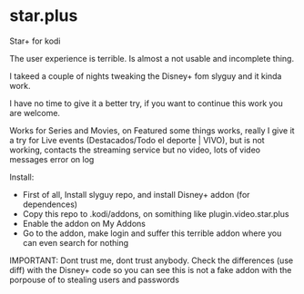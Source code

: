 # star.plus
Star+ for kodi

The user experience is terrible. Is almost a not usable and incomplete thing.

I takeed a couple of nights tweaking the Disney+ fom slyguy and it kinda work.

I have no time to give it a better try, if you want to continue this work you are welcome.

Works for Series and Movies, on Featured some things works, really I give it a try for Live events (Destacados/Todo el deporte | VIVO), but is not working, contacts the streaming service but no video, lots of video messages error on log

Install:
- First of all,  Install slyguy repo, and install Disney+ addon (for dependences)
- Copy this repo to .kodi/addons, on somithing like plugin.video.star.plus
- Enable the addon on My Addons
- Go to the addon, make login and suffer this terrible addon where you can even search for nothing

IMPORTANT: Dont trust me, dont trust anybody. Check the differences (use diff) with the Disney+ code so you can see this is not a fake addon with the porpouse of to stealing users and passwords

